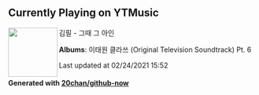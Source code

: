 ## Currently Playing on YTMusic

[<img align="left" width="100" src="https://lh3.googleusercontent.com/i6p3prYi_IGrQtJv4yryScT-3RkiQaRQoGprjS3uq2JqtwUl-RaWZchGIybB6OjnpKyZd5SjCkL76dI">](https://music.youtube.com/watch?v=xYvO_mYfOfk)

김필 - 그때 그 아인

**Albums**: 이태원 클라쓰 (Original Television Soundtrack) Pt. 6

Last updated at 02/24/2021 15:52

#### Generated with [20chan/github-now](https://github.com/20chan/github-now)


<!--
**20chan/20chan** is a ✨ _special_ ✨ repository because its `README.md` (this file) appears on your GitHub profile.

Here are some ideas to get you started:

- 🔭 I’m currently working on ...
- 🌱 I’m currently learning ...
- 👯 I’m looking to collaborate on ...
- 🤔 I’m looking for help with ...
- 💬 Ask me about ...
- 📫 How to reach me: ...
- 😄 Pronouns: ...
- ⚡ Fun fact: ...
-->
